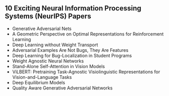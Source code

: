 <h2> 10 Exciting Neural Information Processing Systems (NeurIPS) Papers  </h2>

<ul>

                             

 <li><a target="_blank" href="https://github.com/manjunath5496/10-Exciting-NeurIPS-Conference-Papers/blob/master/nips(1).pdf" style="text-decoration:none;">Generative Adversarial Nets</a></li>

 <li><a target="_blank" href="https://github.com/manjunath5496/10-Exciting-NeurIPS-Conference-Papers/blob/master/nips(2).pdf" style="text-decoration:none;">A Geometric Perspective on Optimal Representations for Reinforcement Learning</a></li>

<li><a target="_blank" href="https://github.com/manjunath5496/10-Exciting-NeurIPS-Conference-Papers/blob/master/nips(3).pdf" style="text-decoration:none;">Deep Learning without Weight Transport</a></li>
 <li><a target="_blank" href="https://github.com/manjunath5496/10-Exciting-NeurIPS-Conference-Papers/blob/master/nips(4).pdf" style="text-decoration:none;">Adversarial Examples Are Not Bugs, They Are Features</a></li>                              
<li><a target="_blank" href="https://github.com/manjunath5496/10-Exciting-NeurIPS-Conference-Papers/blob/master/nips(5).pdf" style="text-decoration:none;">Deep Learning for Bug-Localization in Student Programs</a></li>
<li><a target="_blank" href="https://github.com/manjunath5496/10-Exciting-NeurIPS-Conference-Papers/blob/master/nips(6).pdf" style="text-decoration:none;">Weight Agnostic Neural Networks</a></li>
 <li><a target="_blank" href="https://github.com/manjunath5496/10-Exciting-NeurIPS-Conference-Papers/blob/master/nips(7).pdf" style="text-decoration:none;">Stand-Alone Self-Attention in Vision Models</a></li>

 <li><a target="_blank" href="https://github.com/manjunath5496/10-Exciting-NeurIPS-Conference-Papers/blob/master/nips(8).pdf" style="text-decoration:none;">ViLBERT: Pretraining Task-Agnostic Visiolinguistic Representations for Vision-and-Language Tasks </a></li>
   <li><a target="_blank" href="https://github.com/manjunath5496/10-Exciting-NeurIPS-Conference-Papers/blob/master/nips(9).pdf" style="text-decoration:none;">Deep Equilibrium Models</a></li>
  
   
 <li><a target="_blank" href="https://github.com/manjunath5496/10-Exciting-NeurIPS-Conference-Papers/blob/master/nips(10).pdf" style="text-decoration:none;">Quality Aware Generative Adversarial Networks</a></li>                              



 </ul>
